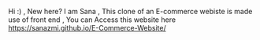Hi :) , New here? I am Sana , This clone of an E-commerce webiste is made use of front end , You can Access this website here 
https://sanazmi.github.io/E-Commerce-Website/

